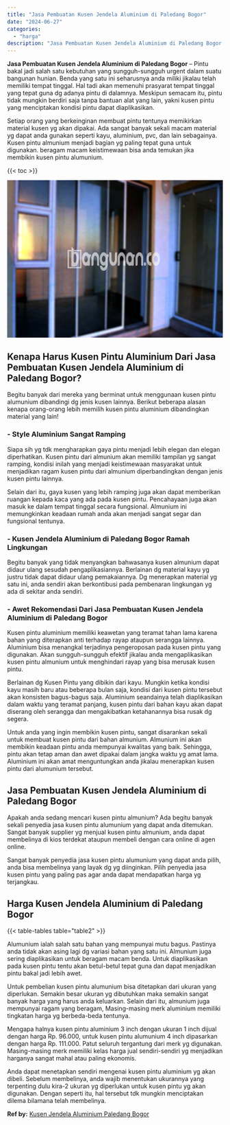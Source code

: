```yaml
---
title: "Jasa Pembuatan Kusen Jendela Aluminium di Paledang Bogor"
date: "2024-06-27"
categories: 
  - "harga"
description: "Jasa Pembuatan Kusen Jendela Aluminium di Paledang Bogor. Anda dapat menetapkan sendiri mengenai kusen pintu aluminium yg akan dibeli. Sebelum membelinya, an..."
---
```


**Jasa Pembuatan Kusen Jendela Aluminium di Paledang Bogor** – Pintu bakal jadi salah satu kebutuhan yang sungguh-sungguh urgent dalam suatu bangunan hunian. Benda yang satu ini seharusnya anda miliki jikalau telah memiliki tempat tinggal. Hal tadi akan memenuhi prasyarat tempat tinggal yang tepat guna dg adanya pintu di dalamnya. Meskipun semacam itu, pintu tidak mungkin berdiri saja tanpa bantuan alat yang lain, yakni kusen pintu yang menciptakan kondisi pintu dapat diaplikasikan.

Setiap orang yang berkeinginan membuat pintu tentunya memikirkan material kusen yg akan dipakai. Ada sangat banyak sekali macam material yg dapat anda gunakan seperti kayu, aluminium, pvc, dan lain sebagainya. Kusen pintu almunium menjadi bagian yg paling tepat guna untuk digunakan. beragam macam keistimewaan bisa anda temukan jika membikin kusen pintu alumunium.

{{< toc >}}

![Jasa Pembuatan Kusen Jendela Aluminium di Paledang Bogor](/images/harga-kusen-jendela-alumunium-14.png)

## Kenapa Harus Kusen Pintu Aluminium Dari Jasa Pembuatan Kusen Jendela Aluminium di Paledang Bogor?

Begitu banyak dari mereka yang berminat untuk menggunaan kusen pintu alumunium dibandingi dg jenis kusen lainnya. Berikut beberapa alasan kenapa orang-orang lebih memilih kusen pintu aluminium dibandingkan material yang lain!

### \- Style Aluminium Sangat Ramping

Siapa sih yg tdk mengharapkan gaya pintu menjadi lebih elegan dan elegan diperhatikan. Kusen pintu dari almunium akan memiliki tampilan yg sangat ramping, kondisi inilah yang menjadi keistimewaan masyarakat untuk menjadikan ragam kusen pintu dari almunium diperbandingkan dengan jenis kusen pintu lainnya.

Selain dari itu, gaya kusen yang lebih ramping juga akan dapat memberikan ruangan kepada kaca yang ada pada kusen pintu. Pencahayaan juga akan masuk ke dalam tempat tinggal secara fungsional. Almunium ini memungkinkan keadaan rumah anda akan menjadi sangat segar dan fungsional tentunya.

### \- Kusen Jendela Aluminium di Paledang Bogor Ramah Lingkungan

Begitu banyak yang tidak menyangkan bahwasanya kusen almunium dapat didaur ulang sesudah pengaplikasiannya. Berlainan dg material kayu yg justru tidak dapat didaur ulang pemakaiannya. Dg menerapkan material yg satu ini, anda sendiri akan berkontibusi pada pembenaran lingkungan yg ada di sekitar anda sendiri.

### \- Awet Rekomendasi Dari Jasa Pembuatan Kusen Jendela Aluminium di Paledang Bogor

Kusen pintu aluminium memiliki keawetan yang teramat tahan lama karena bahan yang diterapkan anti terhadap rayap ataupun serangga lainnya. Aluminium bisa menangkal terjadinya pengeroposan pada kusen pintu yang digunakan. Akan sungguh-sungguh efektif jikalau anda mengaplikasikan kusen pintu almunium untuk menghindari rayap yang bisa merusak kusen pintu.

Berlainan dg Kusen Pintu yang dibikin dari kayu. Mungkin ketika kondisi kayu masih baru atau beberapa bulan saja, kondisi dari kusen pintu tersebut akan konsisten bagus-bagus saja. Aluminium seandainya telah diaplikasikan dalam waktu yang teramat panjang, kusen pintu dari bahan kayu akan dapat diserang oleh serangga dan mengakibatkan ketahanannya bisa rusak dg segera.

Untuk anda yang ingin membikin kusen pintu, sangat disarankan sekali untuk membuat kusen pintu dari bahan almunium. Almunium ini akan membikin keadaan pintu anda mempunyai kwalitas yang baik. Sehingga, pintu akan tetap aman dan awet dipakai dalam jangka waktu yg amat lama. Aluminium ini akan amat menguntungkan anda jikalau menerapkan kusen pintu dari alumunium tersebut.

## Jasa Pembuatan Kusen Jendela Aluminium di Paledang Bogor

Apakah anda sedang mencari kusen pintu almunium? Ada begitu banyak sekali penyedia jasa kusen pintu alumunium yang dapat anda ditemukan. Sangat banyak supplier yg menjual kusen pintu almunium, anda dapat membelinya di kios terdekat ataupun membeli dengan cara online di agen online.

Sangat banyak penyedia jasa kusen pintu alumunium yang dapat anda pilih, anda bisa membelinya yang layak dg yg diinginkan. Pilih penyedia jasa kusen pintu yang paling pas agar anda dapat mendapatkan harga yg terjangkau.

## Harga Kusen Jendela Aluminium di Paledang Bogor

{{< table-tables table="table2" >}}

Alumunium ialah salah satu bahan yang mempunyai mutu bagus. Pastinya anda tidak akan asing lagi dg variasi bahan yang satu ini. Almunium juga sering diaplikasikan untuk beragam macam benda. Untuk diaplikasikan pada kusen pintu tentu akan betul-betul tepat guna dan dapat menjadikan pintu bakal jadi lebih awet.

Untuk pembelian kusen pintu alumunium bisa ditetapkan dari ukuran yang diperlukan. Semakin besar ukuran yg dibutuhkan maka semakin sangat banyak harga yang harus anda keluarkan. Selain dari itu, almunium juga mempunyai ragam yang beragam, Masing-masing merk aluminium memiliki tingkatan harga yg berbeda-beda tentunya.

Mengapa halnya kusen pintu aluminium 3 inch dengan ukuran 1 inch dijual dengan harga Rp. 96.000, untuk kusen pintu alumunium 4 inch dipasarkan dengan harga Rp. 111.000. Patut seluruh tergantung dari merk yg digunakan. Masing-masing merk memiliki kelas harga jual sendiri-sendiri yg menjadikan harganya sangat mahal atau paling ekonomis.

Anda dapat menetapkan sendiri mengenai kusen pintu aluminium yg akan dibeli. Sebelum membelinya, anda wajib menentukan ukurannya yang terpenting dulu kira-2 ukuran yg diperlukan untuk kusen pintu yg akan digunakan. Dengan seperti itu, hal tersebut tdk mungkin menciptakan dilema bilamana telah membelinya.

**Ref by:** [Kusen Jendela Aluminium Paledang Bogor](https://id.wikipedia.org/wiki/Kusen)
